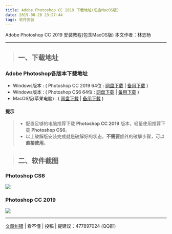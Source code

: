 ```yaml
---
title: Adobe Photoshop CC 2019 下载地址(包含MacOS版)
date: 2019-08-26 23:27:44
tags: 软件安装
---
```

Adobe Photoshop CC 2019 安装教程(包含MacOS版)
本文作者：林志杨
<!-- more -->
<hr>

> ## 一、下载地址
### Adobe Photoshop各版本下载地址
* Windows版本 : ( Photoshop CC 2019 64位 : [网盘下载](http://pan-yz.chaoxing.com/share/info/8d3407d6e8362cba) | [备用下载](https://pan-yz.chaoxing.com/external/m/file/371968845228576768?name=Adobe_Photoshop_CC_2019_for_Windows+.zip&appId=1000) )
* Windows版本 : ( Photoshop CS6 64位 : [网盘下载](http://pan-yz.chaoxing.com/share/info/0b8a21256f2a0044) | [备用下载](https://pan-yz.chaoxing.com/external/m/file/372163949939806208?name=Adobe+Photoshop+CS6+%2864+Bit%29.zip&appId=1000) )
* MacOS版(苹果电脑) : ( [网盘下载](http://pan-yz.chaoxing.com/share/info/20b093e4824facf5) | [备用下载](https://pan-yz.chaoxing.com/external/m/file/372860757809729536?name=Adobe_Photoshop_CC_2019_for_macOS.zip&appId=1000) )
#### 提示
> * 配置足够的电脑推荐下载 **Photoshop CC 2019** 版本，轻量使用推荐下载 **Photoshop CS6**。
> * 以上破解版安装完成就是破解好的状态，**不需要**额外的破解步骤，可以**直接使用**。

> ## 二、软件截图
### Photoshop CS6

![](./PS_CS6.png)

### Photoshop CC 2019

![](./Ps_CC2019.png)

<hr>

[文章纠错](https://github.com/cqjtu-acm/help/issues) | 看不懂 | 投稿 | 提建议：477897024 (QQ群)

